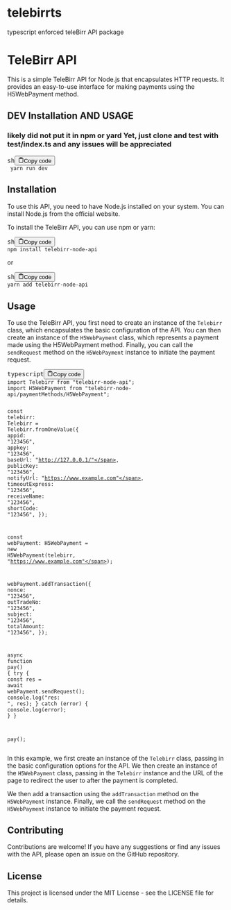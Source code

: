 # telebirrts
typescript enforced teleBirr API package
<div class="markdown prose w-full break-words dark:prose-invert light">
<h1>TeleBirr API</h1>
<p>This is a simple TeleBirr API for Node.js that encapsulates HTTP requests. It provides an easy-to-use interface for making payments using the H5WebPayment method.</p>
<h2>DEV Installation AND USAGE</h2>
<h3> likely did not put it in npm or yard Yet, just clone and test with test/index.ts and any issues will be appreciated</h3>
<pre><div class="bg-black mb-4 rounded-md"><div class="flex items-center relative text-gray-200 bg-gray-800 px-4 py-2 text-xs font-sans"><span class="">sh</span><button class="flex ml-auto gap-2"><svg stroke="currentColor" fill="none" stroke-width="2" viewBox="0 0 24 24" stroke-linecap="round" stroke-linejoin="round" class="h-4 w-4" height="1em" width="1em" xmlns="http://www.w3.org/2000/svg"><path d="M16 4h2a2 2 0 0 1 2 2v14a2 2 0 0 1-2 2H6a2 2 0 0 1-2-2V6a2 2 0 0 1 2-2h2"></path><rect x="8" y="2" width="8" height="4" rx="1" ry="1"></rect></svg>Copy code</button></div><div class="p-4 overflow-y-auto"><code class="!whitespace-pre hljs language-sh"> yarn run dev
</code></div></div></pre>
<h2>Installation</h2>
<p> To use this API, you need to have Node.js installed on your system. You can install Node.js from the official website.</p><p>To install the TeleBirr API, you can use npm or yarn:</p><pre><div class="bg-black mb-4 rounded-md"><div class="flex items-center relative text-gray-200 bg-gray-800 px-4 py-2 text-xs font-sans"><span class="">sh</span><button class="flex ml-auto gap-2"><svg stroke="currentColor" fill="none" stroke-width="2" viewBox="0 0 24 24" stroke-linecap="round" stroke-linejoin="round" class="h-4 w-4" height="1em" width="1em" xmlns="http://www.w3.org/2000/svg"><path d="M16 4h2a2 2 0 0 1 2 2v14a2 2 0 0 1-2 2H6a2 2 0 0 1-2-2V6a2 2 0 0 1 2-2h2"></path><rect x="8" y="2" width="8" height="4" rx="1" ry="1"></rect></svg>Copy code</button></div><div class="p-4 overflow-y-auto"><code class="!whitespace-pre hljs language-sh">npm install telebirr-node-api
</code></div></div></pre><p>or</p><pre><div class="bg-black mb-4 rounded-md"><div class="flex items-center relative text-gray-200 bg-gray-800 px-4 py-2 text-xs font-sans"><span class="">sh</span><button class="flex ml-auto gap-2"><svg stroke="currentColor" fill="none" stroke-width="2" viewBox="0 0 24 24" stroke-linecap="round" stroke-linejoin="round" class="h-4 w-4" height="1em" width="1em" xmlns="http://www.w3.org/2000/svg"><path d="M16 4h2a2 2 0 0 1 2 2v14a2 2 0 0 1-2 2H6a2 2 0 0 1-2-2V6a2 2 0 0 1 2-2h2"></path><rect x="8" y="2" width="8" height="4" rx="1" ry="1"></rect></svg>Copy code</button></div><div class="p-4 overflow-y-auto"><code class="!whitespace-pre hljs language-sh">yarn add telebirr-node-api
</code></div></div></pre><h2>Usage</h2><p>To use the TeleBirr API, you first need to create an instance of the <code>Telebirr</code> class, which encapsulates the basic configuration of the API. You can then create an instance of the <code>H5WebPayment</code> class, which represents a payment made using the H5WebPayment method. Finally, you can call the <code>sendRequest</code> method on the <code>H5WebPayment</code> instance to initiate the payment request.</p><pre><div class="bg-black mb-4 rounded-md"><div class="flex items-center relative text-gray-200 bg-gray-800 px-4 py-2 text-xs font-sans"><span class="">typescript</span><button class="flex ml-auto gap-2"><svg stroke="currentColor" fill="none" stroke-width="2" viewBox="0 0 24 24" stroke-linecap="round" stroke-linejoin="round" class="h-4 w-4" height="1em" width="1em" xmlns="http://www.w3.org/2000/svg"><path d="M16 4h2a2 2 0 0 1 2 2v14a2 2 0 0 1-2 2H6a2 2 0 0 1-2-2V6a2 2 0 0 1 2-2h2"></path><rect x="8" y="2" width="8" height="4" rx="1" ry="1"></rect></svg>Copy code</button></div><div class="p-4 overflow-y-auto"><code class="!whitespace-pre hljs language-typescript"><span class="hljs-keyword">import</span> <span class="hljs-title class_">Telebirr</span> <span class="hljs-keyword">from</span> <span class="hljs-string">"telebirr-node-api"</span>;
<span class="hljs-keyword">import</span> H5WebPayment <span class="hljs-keyword">from</span> <span class="hljs-string">"telebirr-node-api/paymentMethods/H5WebPayment"</span>;

<span class="hljs-keyword">const</span> <span class="hljs-attr">telebirr</span>: <span class="hljs-title class_">Telebirr</span> = <span class="hljs-title class_">Telebirr</span>.<span class="hljs-title function_">fromOneValue</span>({
    <span class="hljs-attr">appid</span>: <span class="hljs-string">"123456"</span>,
    <span class="hljs-attr">appkey</span>: <span class="hljs-string">"123456"</span>,
    <span class="hljs-attr">baseUrl</span>: <span class="hljs-string">"http://127.0.0.1/"</span>,
    <span class="hljs-attr">publicKey</span>: <span class="hljs-string">"123456"</span>,
    <span class="hljs-attr">notifyUrl</span>: <span class="hljs-string">"https://www.example.com"</span>,
    <span class="hljs-attr">timeoutExpress</span>: <span class="hljs-string">"123456"</span>,
    <span class="hljs-attr">receiveName</span>: <span class="hljs-string">"123456"</span>,
    <span class="hljs-attr">shortCode</span>: <span class="hljs-string">"123456"</span>,
});

<span class="hljs-keyword">const</span> <span class="hljs-attr">webPayment</span>: H5WebPayment = <span class="hljs-keyword">new</span> <span class="hljs-title function_">H5WebPayment</span>(telebirr, <span class="hljs-string">"https://www.example.com"</span>);

webPayment.<span class="hljs-title function_">addTransaction</span>({
    <span class="hljs-attr">nonce</span>: <span class="hljs-string">"123456"</span>,
    <span class="hljs-attr">outTradeNo</span>: <span class="hljs-string">"123456"</span>,
    <span class="hljs-attr">subject</span>: <span class="hljs-string">"123456"</span>,
    <span class="hljs-attr">totalAmount</span>: <span class="hljs-string">"123456"</span>,
});

<span class="hljs-keyword">async</span> <span class="hljs-keyword">function</span> <span class="hljs-title function_">pay</span>(<span class="hljs-params"></span>) {
    <span class="hljs-keyword">try</span> {
        <span class="hljs-keyword">const</span> res = <span class="hljs-keyword">await</span> webPayment.<span class="hljs-title function_">sendRequest</span>();
        <span class="hljs-variable language_">console</span>.<span class="hljs-title function_">log</span>(<span class="hljs-string">"res: "</span>, res);
    } <span class="hljs-keyword">catch</span> (error) {
        <span class="hljs-variable language_">console</span>.<span class="hljs-title function_">log</span>(error);
    }
}

<span class="hljs-title function_">pay</span>();
</code></div></div></pre><p>In this example, we first create an instance of the <code>Telebirr</code> class, passing in the basic configuration options for the API. We then create an instance of the <code>H5WebPayment</code> class, passing in the <code>Telebirr</code> instance and the URL of the page to redirect the user to after the payment is completed.</p><p>We then add a transaction using the <code>addTransaction</code> method on the <code>H5WebPayment</code> instance. Finally, we call the <code>sendRequest</code> method on the <code>H5WebPayment</code> instance to initiate the payment request.</p><h2>Contributing</h2><p>Contributions are welcome! If you have any suggestions or find any issues with the API, please open an issue on the GitHub repository.</p><h2>License</h2><p>This project is licensed under the MIT License - see the LICENSE file for details.</p></div>